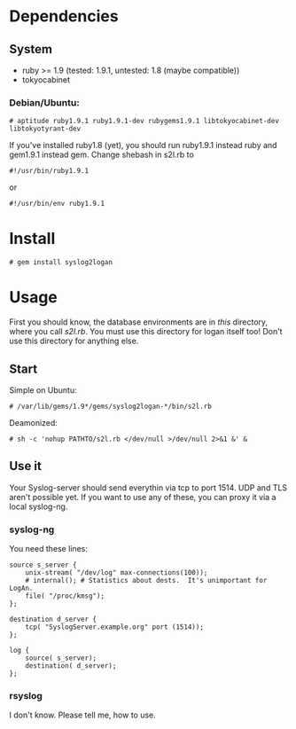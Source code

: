 Dependencies
============

System
------

* ruby >= 1.9 (tested: 1.9.1,  untested: 1.8 (maybe compatible))
* tokyocabinet

### Debian/Ubuntu:

	# aptitude ruby1.9.1 ruby1.9.1-dev rubygems1.9.1 libtokyocabinet-dev libtokyotyrant-dev

If you've installed ruby1.8 (yet),  you should run ruby1.9.1 instead ruby and
gem1.9.1 instead gem.
Change shebash in s2l.rb to

	#!/usr/bin/ruby1.9.1

or

	#!/usr/bin/env ruby1.9.1

Install
=======

	# gem install syslog2logan

Usage
=====

First you should know,  the database environments are in *this* directory,
where you call *s2l.rb*.  You must use this directory for logan itself too!
Don't use this directory for anything else.

Start
-----

Simple on Ubuntu:

	# /var/lib/gems/1.9*/gems/syslog2logan-*/bin/s2l.rb

Deamonized:

	# sh -c 'nohup PATHTO/s2l.rb </dev/null >/dev/null 2>&1 &' &

Use it
------

Your Syslog-server should send everythin via tcp to port 1514.
UDP and TLS aren't possible yet.
If you want to use any of these,  you can proxy it via a local syslog-ng.

### syslog-ng

You need these lines:

	source s_server {
		unix-stream( "/dev/log" max-connections(100));
		# internal(); # Statistics about dests.  It's unimportant for LogAn.
		file( "/proc/kmsg");
	};
	
	destination d_server {
		tcp( "SyslogServer.example.org" port (1514));
	};
	
	log {
		source( s_server);
		destination( d_server);
	};

### rsyslog

I don't know.  Please tell me,  how to use.
